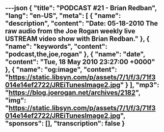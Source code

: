 ---json
{
  "title": "PODCAST #21 - Brian Redban",
  "lang": "en-US",
  "meta": [
    {
      "name": "description",
      "content": "Date: 05-18-2010 The raw audio from the Joe Rogan weekly live USTREAM video show with Brian Redban."
    },
    {
      "name": "keywords",
      "content": "podcast,the,joe,rogan"
    },
    {
      "name": "date",
      "content": "Tue, 18 May 2010 23:27:00 +0000"
    },
    {
      "name": "og:image",
      "content": "https://static.libsyn.com/p/assets/7/1/f/3/71f3014e14ef2722/JREiTunesImage2.jpg"
    }
  ],
  "mp3": "https://blog.joerogan.net/archives/2182",
  "img": "https://static.libsyn.com/p/assets/7/1/f/3/71f3014e14ef2722/JREiTunesImage2.jpg",
  "sponsors": [],
  "transcription": false
}
---
<episode-header />

<timemark seconds="0" />

<transcribe-call-to-action />

<episode-footer />